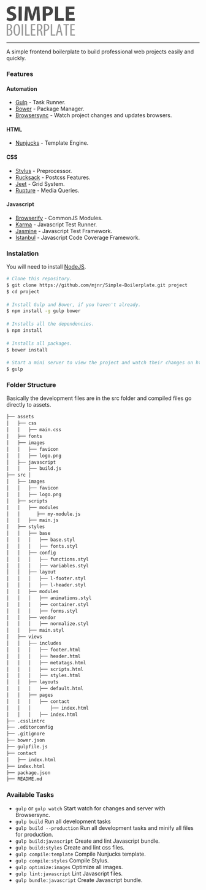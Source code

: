![Simple Boilerplate](/assets/images/logo.png)

---

A simple frontend boilerplate to build professional web projects easily and quickly.

### Features

#### Automation
- [Gulp](http://gulpjs.com/) - Task Runner.
- [Bower](http://bower.io/) - Package Manager.
- [Browsersync](http://www.browsersync.io/) - Watch project changes and updates browsers.

#### HTML
- [Nunjucks](https://mozilla.github.io/nunjucks/) - Template Engine.

#### CSS
- [Stylus](http://learnboost.github.io/stylus/) - Preprocessor.
- [Rucksack](https://simplaio.github.io/rucksack/) - Postcss Features.
- [Jeet](http://jeet.gs/) - Grid System.
- [Rupture](http://jenius.github.io/rupture/) - Media Queries.

#### Javascript
- [Browserify](http://browserify.org/) - CommonJS Modules.
- [Karma](http://karma-runner.github.io/) - Javascript Test Runner.
- [Jasmine](http://jasmine.github.io/) - Javascript Test Framework.
- [Istanbul](https://gotwarlost.github.io/istanbul/) - Javascript Code Coverage Framework.

### Instalation

You will need to install [NodeJS](http://nodejs.org/).

```sh
# Clone this repository.
$ git clone https://github.com/mjnr/Simple-Boilerplate.git project
$ cd project

# Install Gulp and Bower, if you haven't already.
$ npm install -g gulp bower

# Installs all the dependencies.
$ npm install

# Installs all packages.
$ bower install

# Start a mini server to view the project and watch their changes on http://localhost:3000/
$ gulp
```

### Folder Structure

Basically the development files are in the src folder and compiled files go directly to assets.

```sh
├── assets
│   ├── css
│   │   ├── main.css
│   ├── fonts
│   ├── images
│   │   ├── favicon
│   │   ├── logo.png
│   ├── javascript
│   │   ├── build.js
├── src │
│   ├── images
│   │   ├── favicon
│   │   ├── logo.png
│   ├── scripts
│   │   ├── modules
│   │      ├── my-module.js
│   │   ├── main.js
│   ├── styles
│   │   ├── base
│   │   │   ├── base.styl
│   │   │   ├── fonts.styl
│   │   ├── config
│   │   │   ├── functions.styl
│   │   │   ├── variables.styl
│   │   ├── layout
│   │   │   ├── l-footer.styl
│   │   │   ├── l-header.styl
│   │   ├── modules
│   │   │   ├── animations.styl
│   │   │   ├── container.styl
│   │   │   ├── forms.styl
│   │   ├── vendor
│   │   │   ├── normalize.styl
│   │   ├── main.styl
│   ├── views
│   │   ├── includes
│   │   │   ├── footer.html
│   │   │   ├── header.html
│   │   │   ├── metatags.html
│   │   │   ├── scripts.html
│   │   │   ├── styles.html
│   │   ├── layouts
│   │   │   ├── default.html
│   │   ├── pages
│   │   │   ├── contact
│   │   │       ├── index.html
│   │   │   ├── index.html
├── .csslintrc
├── .editorconfig
├── .gitignore
├── bower.json
├── gulpfile.js
├── contact
│   ├── index.html
├── index.html
├── package.json
├── README.md
```
### Available Tasks
- `gulp` or `gulp watch` Start watch for changes and server with Browsersync.
- `gulp build` Run all development tasks
- `gulp build --production` Run all development tasks and minify all files for production.
- `gulp build:javascript` Create and lint Javascript bundle.
- `gulp build:styles` Create and lint css files.
- `gulp compile:template` Compile Nunjucks template.
- `gulp compile:styles` Compile Stylus.
- `gulp optimize:images` Optimize all images.
- `gulp lint:javascript` Lint Javascript files.
- `gulp bundle:javascript` Create Javascript bundle.
